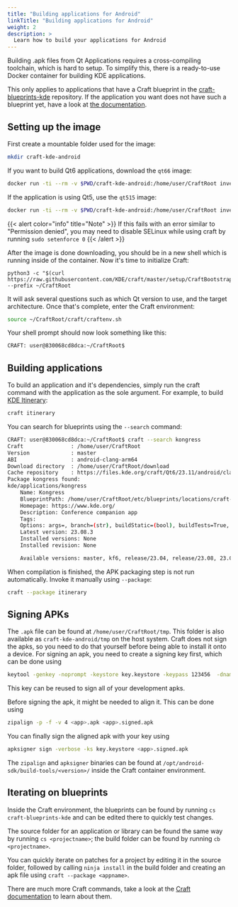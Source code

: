 ```yaml
---
title: "Building applications for Android"
linkTitle: "Building applications for Android"
weight: 2
description: >
  Learn how to build your applications for Android
---
```


Building .apk files from Qt Applications requires a cross-compiling toolchain, which is hard to setup. To simplify this, there is a ready-to-use Docker container for building KDE applications.

This only applies to applications that have a Craft blueprint in the [craft-blueprints-kde](https://invent.kde.org/packaging/craft-blueprints-kde) repository. If the application you want does not have such a blueprint yet, have a look at [the documentation](https://community.kde.org/Craft/Blueprints).


## Setting up the image

First create a mountable folder used for the image:

```bash
mkdir craft-kde-android
```

If you want to build Qt6 applications, download the `qt66` image:

```bash
docker run -ti --rm -v $PWD/craft-kde-android:/home/user/CraftRoot invent-registry.kde.org/sysadmin/ci-images/android-qt66 bash
```

If the application is using Qt5, use the `qt515` image:

```bash
docker run -ti --rm -v $PWD/craft-kde-android:/home/user/CraftRoot invent-registry.kde.org/sysadmin/ci-images/android-qt515 bash
```

{{< alert color="info" title="Note" >}}
If this fails with an error similar to "Permission denied", you may need to disable SELinux while using craft by running `sudo setenforce 0`
{{< /alert >}}

After the image is done downloading, you should be in a new shell which is running inside of the container. Now it's time to initialize Craft:

```
python3 -c "$(curl https://raw.githubusercontent.com/KDE/craft/master/setup/CraftBootstrap.py)" --prefix ~/CraftRoot
```

It will ask several questions such as which Qt version to use, and the target architecture. Once that's complete, enter the Craft environment:

```bash
source ~/CraftRoot/craft/craftenv.sh
```

Your shell prompt should now look something like this:

```bash
CRAFT: user@830068cd8dca:~/CraftRoot$ 
```

## Building applications

To build an application and it's dependencies, simply run the craft command with the application as the sole argument. For example, to build [KDE Itinerary](https://apps.kde.org/itinerary/):

```bash
craft itinerary
```

You can search for blueprints using the `--search` command:

```bash
CRAFT: user@830068cd8dca:~/CraftRoot$ craft --search kongress
Craft               : /home/user/CraftRoot
Version             : master
ABI                 : android-clang-arm64
Download directory  : /home/user/CraftRoot/download
Cache repository    : https://files.kde.org/craft/Qt6/23.11/android/clang/arm64
Package kongress found:
kde/applications/kongress
    Name: Kongress
    BlueprintPath: /home/user/CraftRoot/etc/blueprints/locations/craft-blueprints-kde/kde/applications/kongress/kongress.py
    Homepage: https://www.kde.org/
    Description: Conference companion app
    Tags: 
    Options: args=, branch=(str), buildStatic=(bool), buildTests=True, buildType=MinSizeRel, featureArguments=, ignored=(bool), patchLevel=(int), revision=(str), srcDir=(str), version=(str)
    Latest version: 23.08.3
    Installed versions: None
    Installed revision: None

    Available versions: master, kf6, release/23.04, release/23.08, 23.04.3, 23.08.0, 23.08.1, 23.08.2, 23.08.3, 24.01.75
```

When compilation is finished, the APK packaging step is not run automatically. Invoke it manually using `--package`:

```bash
craft --package itinerary
```

## Signing APKs


The `.apk` file can be found at `/home/user/CraftRoot/tmp`. This folder is also available as `craft-kde-android/tmp` on the host system. Craft does not sign the apks, so you need to do that yourself before being able to install it onto a device. For signing an apk, you need to create a signing key first, which can be done using

```bash
keytool -genkey -noprompt -keystore key.keystore -keypass 123456  -dname "CN=None, OU=None, O=None, L=None, S=None, C=XY" -alias mykey -keyalg RSA -keysize 2048 -validity 10000 -storepass 123456
```

This key can be reused to sign all of your development apks.

Before signing the apk, it might be needed to align it.  This can be done using

```bash
zipalign -p -f -v 4 <app>.apk <app>.signed.apk
```

You can finally sign the aligned apk with your key using

```bash
apksigner sign -verbose -ks key.keystore <app>.signed.apk
```

The `zipalign` and `apksigner` binaries can be found at `/opt/android-sdk/build-tools/<version>/` inside the Craft container environment.

## Iterating on blueprints

Inside the Craft environment, the blueprints can be found by running `cs craft-blueprints-kde` and can be edited there to quickly test changes.

The source folder for an application or library can be found the same way by running `cs <projectname>`; the build folder can be found by running `cb <projectname>`.

You can quickly iterate on patches for a project by editing it in the source folder, followed by calling `ninja install` in the build folder and creating an apk file using `craft --package <appname>`.

There are much more Craft commands, take a look at the [Craft documentation](https://community.kde.org/Craft) to learn about them.

